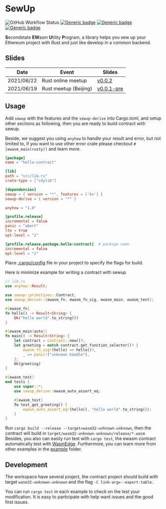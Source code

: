 # SewUp

![GitHub Workflow Status](https://img.shields.io/github/workflow/status/second-state/SewUp/CI)
[![Generic badge](https://img.shields.io/badge/crate.io-0.0.3-green.svg)](https://crates.io/search?q=sewup)
[![Generic badge](https://img.shields.io/badge/SewUpDoc-main-green.svg)](https://second-state.github.io/SewUp/sewup/)
[![Generic badge](https://img.shields.io/badge/SewUpDeriveDoc-main-green.svg)](https://second-state.github.io/SewUp/sewup_derive/)

**S**econdstate **EW**asm **U**tility **P**rogram, a library helps you sew up your Ethereum project with Rust and just like develop in a common backend.

## Slides
| Date       | Event                 | Slides                                                      |
|------------|-----------------------|-------------------------------------------------------------|
| 2021/06/22 | Rust online meetup    | [v0.0.2](https://slides.com/yanganto/ethereum-wasm-in-rust) |
| 2021/06/19 | Rust meetup (Beijing) | [v0.0.1-pre](https://slides.com/yanganto/sewup)             |

## Usage
Add `sewup` with the features and the `sewup-derive` into Cargo.toml, and setup other sections
as following, then you are ready to build contract with sewup.

Beside, we suggest you using `anyhow` to handle your result and error, but not limited to,
if you want to use other error crate please checkout `#[ewasm_main(rusty)]` and learn more.

```toml
[package]
name = "hello-contract"

[lib]
path = "src/lib.rs"
crate-type = ["cdylib"]

[dependencies]
sewup = { version = "*", features = ['kv'] }
sewup-derive = { version = "*" }

anyhow = "1.0"

[profile.release]
incremental = false
panic = "abort"
lto = true
opt-level = "z"

[profile.release.package.hello-contract]  # package name
incremental = false
opt-level = "z"
```
Place [.cargo/config](./examples/hello-contract/.cargo/config) file in your project to specify the flags for build.

Here is minimize example for writing a contract with sewup
```rust
// lib.rs
use anyhow::Result;

use sewup::primitives::Contract;
use sewup_derive::{ewasm_fn, ewasm_fn_sig, ewasm_main, ewasm_test};

#[ewasm_fn]
fn hello() -> Result<String> {
    Ok("hello world".to_string())
}

#[ewasm_main(auto)]
fn main() -> Result<String> {
    let contract = Contract::new()?;
    let greeting = match contract.get_function_selector()? {
        ewasm_fn_sig!(hello) => hello()?,
        _ => panic!("unknown handle"),
    };
    Ok(greeting)
}

#[ewasm_test]
mod tests {
    use super::*;
    use sewup_derive::ewasm_auto_assert_eq;

    #[ewasm_test]
    fn test_get_greeting() {
        ewasm_auto_assert_eq!(hello(), "hello world".to_string());
    }
}
```

Run `cargo build --release --target=wasm32-unknown-unknown`, then the contract will build in `target/wasm32-unknown-unknown/release/*.wasm`
Besides, you also can easily run test with `cargo test`, the ewasm contract automatically test with [WasmEdge](https://github.com/WasmEdge/WasmEdge).
Furthermore, you can learn more from other examples in the [example](./examples/) folder.

## Development
The workspace have several project, the contract project should build with target
`wasm32-unknown-unknown` and the flag `-C link-arg=--export-table`.

You can run `cargo test` in each example to check on the test your modification.
It is easy to participate with help want issues and the good first issues.
